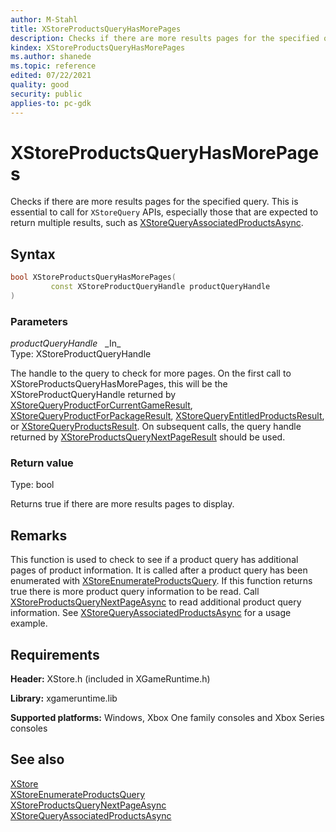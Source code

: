 ```yaml
---
author: M-Stahl
title: XStoreProductsQueryHasMorePages
description: Checks if there are more results pages for the specified query.
kindex: XStoreProductsQueryHasMorePages
ms.author: shanede
ms.topic: reference
edited: 07/22/2021
quality: good
security: public
applies-to: pc-gdk
---
```


# XStoreProductsQueryHasMorePages  
  
Checks if there are more results pages for the specified query.
This is essential to call for `XStoreQuery` APIs, especially those that are expected to return multiple results, such as [XStoreQueryAssociatedProductsAsync](xstorequeryassociatedproductsasync.md).

## Syntax  
  
```cpp
bool XStoreProductsQueryHasMorePages(  
         const XStoreProductQueryHandle productQueryHandle  
)  
```  
  
### Parameters  
  
*productQueryHandle* &nbsp;&nbsp;\_In\_  
Type: XStoreProductQueryHandle  
  
The handle to the query to check for more pages. On the first call to XStoreProductsQueryHasMorePages, this will be the XStoreProductQueryHandle returned by [XStoreQueryProductForCurrentGameResult](xstorequeryproductforcurrentgameresult.md), [XStoreQueryProductForPackageResult](xstorequeryproductforpackageresult.md), [XStoreQueryEntitledProductsResult](xstorequeryentitledproductsresult.md),  or [XStoreQueryProductsResult](xstorequeryproductsresult.md).
On subsequent calls, the query handle returned by [XStoreProductsQueryNextPageResult](xstoreproductsquerynextpageresult.md) should be used.
  
### Return value
Type: bool
  
Returns true if there are more results pages to display.  
  
## Remarks  
  
This function is used to check to see if a product query has additional pages of product information.
It is called after a product query has been enumerated with [XStoreEnumerateProductsQuery](xstoreenumerateproductsquery.md).
If this function returns true there is more product query information to be read.
Call [XStoreProductsQueryNextPageAsync](xstoreproductsquerynextpageasync.md) to read additional product query information.
See [XStoreQueryAssociatedProductsAsync](xstorequeryassociatedproductsasync.md) for a usage example.
  
## Requirements  
  
**Header:** XStore.h (included in XGameRuntime.h)
  
**Library:** xgameruntime.lib
  
**Supported platforms:** Windows, Xbox One family consoles and Xbox Series consoles  
  
## See also  
[XStore](../xstore_members.md)  
[XStoreEnumerateProductsQuery](xstoreenumerateproductsquery.md)  
[XStoreProductsQueryNextPageAsync](xstoreproductsquerynextpageasync.md)  
[XStoreQueryAssociatedProductsAsync](xstorequeryassociatedproductsasync.md)  